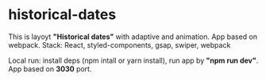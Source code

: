 # historical-dates

This is layoyt __"Historical dates"__ with adaptive and animation. App based on webpack.
Stack: React, styled-components, gsap, swiper, webpack

Local run: install deps (npm intall or yarn install), run app by __"npm run dev"__. App based on **3030** port.
